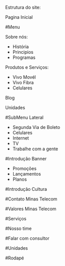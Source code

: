 Estrutura do site:


Pagina Inicial 

#Menu 

Sobre nós:
- História 
- Principios 
- Programas 

Produtos e Serviços:
- Vivo Movél
- Vivo Fibra
- Celulares

Blog 

Unidades

#SubMenu Lateral

- Segunda Via de Boleto 
- Celulares
- Internet
- TV
- Trabalhe com a gente

#Introdução Banner 

- Promoções 
- Lançamentos 
- Planos

#Introdução Cultura 

#Contato Minas Telecom 

#Valores Minas Telecom

#Serviços 

#Nosso time

#Falar com consultor 

#Unidades

#Rodapé

